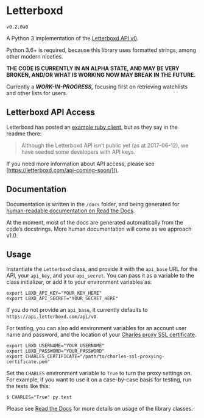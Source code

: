 # Letterboxd

`v0.2.0a0`

A Python 3 implementation of the [Letterboxd API v0](http://api-docs.letterboxd.com/).

Python 3.6+ is required, because this library uses formatted strings, among other modern niceties.

**THE CODE IS CURRENTLY IN AN ALPHA STATE, AND MAY BE VERY BROKEN, AND/OR WHAT IS WORKING NOW MAY BREAK IN THE FUTURE.**
 
Currently a ***WORK-IN-PROGRESS,*** focusing first on retrieving watchlists and other lists for users.

## Letterboxd API Access

Letterboxd has posted an [example ruby client](https://github.com/grantyb/letterboxd-api-example-ruby-client), but as they say in the readme there:

> Although the Letterboxd API isn’t public yet (as at 2017-06-12), we have seeded some developers with API keys.

If you need more information about API access, please see [https://letterboxd.com/api-coming-soon/]().

## Documentation

Documentation is written in the `/docs` folder, and being generated for [human-readable documentation on Read the Docs](https://letterboxd.readthedocs.io).

At the moment, most of the docs are generated automatically from the code’s docstrings. More human documentation will come as we approach v1.0.

## Usage

Instantiate the `Letterboxd` class, and provide it with the `api_base` URL for the API, your `api_key`, and your `api_secret`. You can pass it as a variable to the class initializer, or add it to your environment variables as:

```
export LBXD_API_KEY="YOUR_KEY_HERE"
export LBXD_API_SECRET="YOUR_SECRET_HERE"
```

If you do not provide an `api_base`, it currently defaults to `https://api.letterboxd.com/api/v0`.

For testing, you can also add environment variables for an account user name and password, and the location of your [Charles proxy SSL certificate](https://www.charlesproxy.com/documentation/using-charles/ssl-certificates/).

```
export LBXD_USERNAME="YOUR_USERNAME"
export LBXD_PASSWORD="YOUR_PASSWORD"
export CHARLES_CERTIFICATE="/path/to/charles-ssl-proxying-certificate.pem"
```

Set the `CHARLES` environment variable to `True` to turn the proxy settings on. For example, if you want to use it on a case-by-case basis for testing, run the tests like this:

```
$ CHARLES="True" py.test
```

Please see [Read the Docs](https://letterboxd.readthedocs.io) for more details on usage of the library classes.